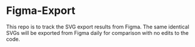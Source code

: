 # Figma-Export
This repo is to track the SVG export results from Figma. The same identical SVGs will be exported from Figma daily for comparison with no edits to the code. 
